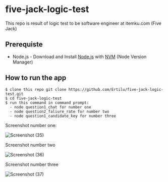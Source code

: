 # five-jack-logic-test
This repo is result of  logic test to be software engineer at itemku.com (Five Jack)

## Prerequiste
- Node.js - Download and Install [Node.js](https://nodejs.org/en/) with [NVM](https://github.com/creationix/nvm) (Node Version Manager) 

## How to run the app
```
$ clone this repo git clone https://github.com/Ertilu/five-jack-logic-test.git
$ cd five-jack-logic-test
$ run this command in command prompt:
  - node question1_chat for number one
  - node question2_faliure_rate for number two
  - node question1_candidate_key for number three
```

Screenshot number one:

![Screenshot (35)](https://user-images.githubusercontent.com/53091940/67512496-24533800-f6c3-11e9-915b-9d578b553ff6.png)

Screenshot number two

![Screenshot (36)](https://user-images.githubusercontent.com/53091940/67512565-46e55100-f6c3-11e9-8868-187dfb08d0ef.png)

Screenshot number three

![Screenshot (37)](https://user-images.githubusercontent.com/53091940/67512581-519fe600-f6c3-11e9-83c1-618285bb71fe.png)


 
